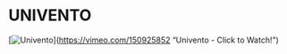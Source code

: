 # UNIVENTO

[![Univento](https://github.com/SofiaReis/ldso-univento/blob/master/%20Documentation/univento.png?raw=true)](https://vimeo.com/150925852 “Univento - Click to Watch!")


